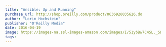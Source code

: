 ```yaml
---
title: "Ansible: Up and Running"
purchase_url: http://shop.oreilly.com/product/0636920035626.do
author: "Lorin Hochstein"
publisher: "O'Reilly Media"
date: 2016-04-19
image: https://images-na.ssl-images-amazon.com/images/I/51ybBw7C4SL._SL75_.jpg
tags:
---
```


